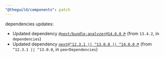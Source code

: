 ```yaml
---
"@theguild/components": patch
---
```

dependencies updates:
  - Updated dependency [`@next/bundle-analyzer@14.0.0` ↗︎](https://www.npmjs.com/package/@next/bundle-analyzer/v/14.0.0) (from `13.4.2`, in `dependencies`)
  - Updated dependency [`next@^12.3.1 || ^13.0.0 || ^14.0.0` ↗︎](https://www.npmjs.com/package/next/v/12.3.1) (from `^12.3.1 || ^13.0.0`, in `peerDependencies`)
